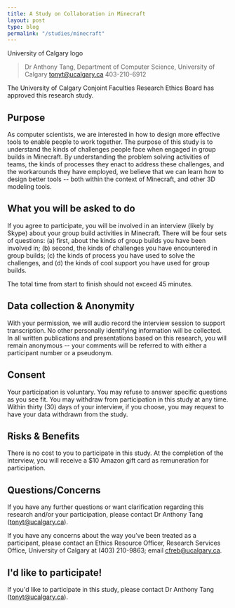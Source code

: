 ```yaml
---
title: A Study on Collaboration in Minecraft
layout: post
type: blog
permalink: "/studies/minecraft"
---
```


University of Calgary logo

> Dr Anthony Tang, Department of Computer Science, University of Calgary
> tonyt@ucalgary.ca 403-210-6912

The University of Calgary Conjoint Faculties Research Ethics Board has approved this research study.

## Purpose

As computer scientists, we are interested in how to design more effective tools to enable people to work together. The purpose of this study is to understand the kinds of challenges people face when engaged in group builds in Minecraft. By understanding the problem solving activities of teams, the kinds of processes they enact to address these challenges, and the workarounds they have employed, we believe that we can learn how to design better tools -- both within the context of Minecraft, and other 3D modeling tools.

## What you will be asked to do

If you agree to participate, you will be involved in an interview (likely by Skype) about your group build activities in Minecraft. There will be four sets of questions: (a) first, about the kinds of group builds you have been involved in; (b) second, the kinds of challenges you have encountered in group builds; (c) the kinds of process you have used to solve the challenges, and (d) the kinds of cool support you have used for group builds.

The total time from start to finish should not exceed 45 minutes.

## Data collection & Anonymity

With your permission, we will audio record the interview session to support transcription. No other personally identifying information will be collected. In all written publications and presentations based on this research, you will remain anonymous -- your comments will be referred to with either a participant number or a pseudonym.

## Consent

Your participation is voluntary. You may refuse to answer specific questions as you see fit. You may withdraw from participation in this study at any time. Within thirty (30) days of your interview, if you choose, you may request to have your data withdrawn from the study.  

## Risks & Benefits

There is no cost to you to participate in this study. At the completion of the interview, you will receive a $10 Amazon gift card as remuneration for participation.

## Questions/Concerns
If you have any further questions or want clarification regarding this research and/or your participation, please contact Dr Anthony Tang (tonyt@ucalgary.ca).

If you have any concerns about the way you’ve been treated as a participant, please contact an Ethics Resource Officer, Research Services Office, University of Calgary at (403) 210-9863; email cfreb@ucalgary.ca. 

## I'd like to participate!

If you'd like to participate in this study, please contact Dr Anthony Tang (tonyt@ucalgary.ca).